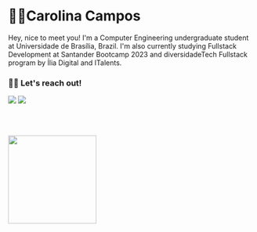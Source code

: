 # 👩‍💻Carolina Campos
Hey, nice to meet you! I'm a Computer Engineering undergraduate student at Universidade de Brasília, Brazil. I'm also currently studying Fullstack Development at Santander Bootcamp 2023 and diversidadeTech Fullstack program by Ília Digital and ITalents.


### 🤝😁 Let's reach out!
<div>
<a href = "mailto: carolina.fdcampos@gmail.com"><img loading="lazy" src="https://img.shields.io/badge/Gmail-D14836?style=for-the-badge&logo=gmail&logoColor=white" target="_blank"></a>
<a href="www.linkedin.com/in/carolina-campos-227080264" target="_blank"><img loading="lazy" src="https://img.shields.io/badge/-LinkedIn-%230077B5?style=for-the-badge&logo=linkedin&logoColor=white" target="_blank"></a>   
</div>

<br><br>

<div>
<a href="https://github.com/carollingian">
<img loading="lazy" height="180em" src="https://github-readme-stats.vercel.app/api/top-langs/?username=carollingian&layout=compact&langs_count=7&theme=dracula"/>
</div>
<!--
**carollingian/carollingian** is a ✨ _special_ ✨ repository because its `README.md` (this file) appears on your GitHub profile.

Here are some ideas to get you started:

- 🔭 I’m currently working on ...
- 🌱 I’m currently learning ...
- 👯 I’m looking to collaborate on ...
- 🤔 I’m looking for help with ...
- 💬 Ask me about ...
- 📫 How to reach me: ...
- 😄 Pronouns: ...
- ⚡ Fun fact: ...
-->
